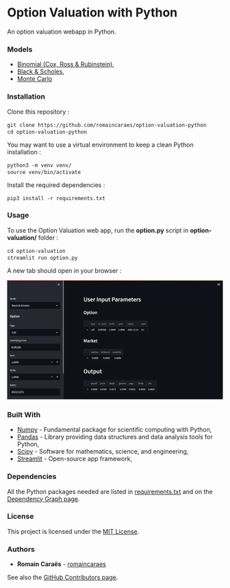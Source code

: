 # Option Valuation with Python

An option valuation webapp in Python.

### Models

- [Binomial (Cox, Ross & Rubinstein)](https://github.com/romaincaraes/option-valuation-python/blob/master/option-valuation/models/binomial.py),
- [Black & Scholes](https://github.com/romaincaraes/option-valuation-python/blob/master/option-valuation/models/blackscholes.py),
- [Monte Carlo](https://github.com/romaincaraes/option-valuation-python/blob/master/option-valuation/models/montecarlo.py)


### Installation

Clone this repository :

	git clone https://github.com/romaincaraes/option-valuation-python
	cd option-valuation-python
	
You may want to use a virtual environment to keep a clean Python installation :

	python3 -m venv venv/
	source venv/bin/activate

Install the required dependencies :

	pip3 install -r requirements.txt
	
### Usage

To use the Option Valuation web app, run the __option.py__ script in __option-valuation/__ folder : 

	cd option-valuation
	streamlit run option.py

A new tab should open in your browser :

![Streamlit Web App Screenshot](img/screenshot.png)

### Built With

- [Numpy](https://numpy.org/) - Fundamental package for scientific computing with Python,
- [Pandas](https://pandas.pydata.org/) - Library providing data structures and data analysis tools for Python,
- [Scipy](https://scipy.org/) - Software for mathematics, science, and engineering,
- [Streamlit](https://streamlit.io) - Open-source app framework,

### Dependencies

All the Python packages needed are listed in [requirements.txt](https://github.com/romaincaraes/option-valuation-python/blob/master/requirements.txt) and on the [Dependency Graph page](https://github.com/romaincaraes/option-valuation-python/network/dependencies).


### License

This project is licensed under the [MIT License](https://github.com/romaincaraes/option-valuation-python/blob/master/LICENSE).


### Authors

- **Romain Caraës** - [romaincaraes](https://github.com/romaincaraes)

See also the [GitHub Contributors page](https://github.com/romaincaraes/option-valuation-python/graphs/contributors).
